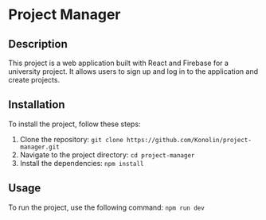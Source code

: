 # Project Manager

## Description

This project is a web application built with React and Firebase for a university project.
It allows users to sign up and log in to the application and create projects.

## Installation

To install the project, follow these steps:

1. Clone the repository: `git clone https://github.com/Konolin/project-manager.git`
2. Navigate to the project directory: `cd project-manager`
3. Install the dependencies: `npm install`

## Usage

To run the project, use the following command: `npm run dev`